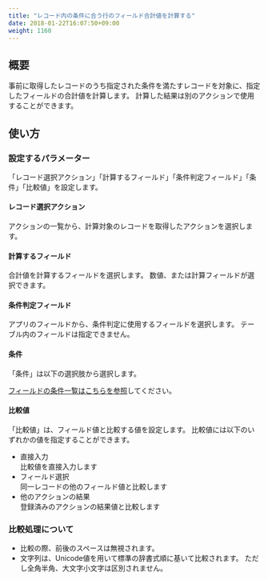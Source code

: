```yaml
---
title: "レコード内の条件に合う行のフィールド合計値を計算する"
date: 2018-01-22T16:07:50+09:00
weight: 1160
---
```


## 概要

事前に取得したレコードのうち指定された条件を満たすレコードを対象に、指定したフィールドの合計値を計算します。
計算した結果は別のアクションで使用することができます。

## 使い方

### 設定するパラメーター

「レコード選択アクション」「計算するフィールド」「条件判定フィールド」「条件」「比較値」を設定します。

#### レコード選択アクション

アクションの一覧から、計算対象のレコードを取得したアクションを選択します。

#### 計算するフィールド

合計値を計算するフィールドを選択します。
数値、または計算フィールドが選択できます。

#### 条件判定フィールド

アプリのフィールドから、条件判定に使用するフィールドを選択します。
テーブル内のフィールドは指定できません。

#### 条件

「条件」は以下の選択肢から選択します。

<a href="https://support.gusuku.io/ja-JP/support/solutions/articles/36000045806" target="_blank">フィールドの条件一覧はこちらを参照</a>してください。

#### 比較値
「比較値」は、フィールド値と比較する値を設定します。
比較値には以下のいずれかの値を指定することができます。

- 直接入力  
比較値を直接入力します
- フィールド選択  
同一レコードの他のフィールド値と比較します
- 他のアクションの結果  
登録済みのアクションの結果値と比較します

### 比較処理について
 - 比較の際、前後のスペースは無視されます。
 - 文字列は、Unicode値を用いて標準の辞書式順に基いて比較されます。
 ただし全角半角、大文字小文字は区別されません。

